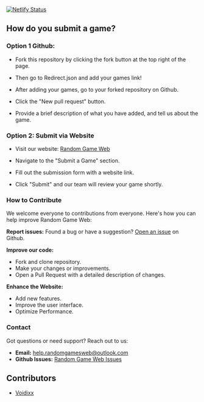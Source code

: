 [![Netlify Status](https://api.netlify.com/api/v1/badges/e5b9e079-9bac-4c06-b46b-654a2bbeebd1/deploy-status)](https://app.netlify.com/sites/randomgameweb/deploys)

## How do you submit a game?

### Option 1 Github:


- Fork this repository by clicking the fork button at the top right of the page.

- Then go to Redirect.json and add your games link!

- After adding your games, go to your forked repository on Github.

- Click the "New pull request" button.

- Provide a brief description of what you have added, and tell us about the game.


### Option 2: Submit via Website

- Visit our website: [Random Game Web](https://randomgameweb.netlify.app)

- Navigate to the "Submit a Game" section.

- Fill out the submission form with a website link.

- Click "Submit" and our team will review your game shortly.

### How to Contribute

We welcome everyone to contributions from everyone. Here's how you can help improve Random Game Web:

**Report issues:** Found a bug or have a suggestion? [Open an issue](https://github.com/Voidixx/Random-Game-Web/issues) on Github.

**Improve our code:**
- Fork and clone repository.
- Make your changes or improvements.
- Open a Pull Request with a detailed description of changes.

**Enhance the Website:**
- Add new features.
- Improve the user interface.
- Optimize Performance.

### Contact

Got questions or need support? Reach out to us:

- **Email:** help.randomgamesweb@outlook.com
- **Github Issues:** [Random Game Web Issues](https://github.com/Voidixx/Random-Game-Web/issues)

## Contributors

- [Voidixx](https://github.com/Voidixx)